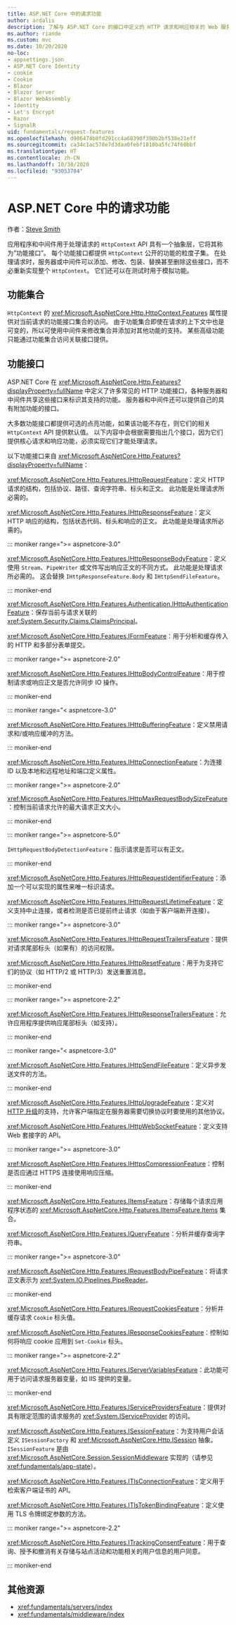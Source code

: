 ```yaml
---
title: ASP.NET Core 中的请求功能
author: ardalis
description: 了解与 ASP.NET Core 的接口中定义的 HTTP 请求和响应相关的 Web 服务器实现详细信息。
ms.author: riande
ms.custom: mvc
ms.date: 10/20/2020
no-loc:
- appsettings.json
- ASP.NET Core Identity
- cookie
- Cookie
- Blazor
- Blazor Server
- Blazor WebAssembly
- Identity
- Let's Encrypt
- Razor
- SignalR
uid: fundamentals/request-features
ms.openlocfilehash: d906474b0fd291cc4a68390f390b2bf538e21eff
ms.sourcegitcommit: ca34c1ac578e7d3daa0febf1810ba5fc74f60bbf
ms.translationtype: HT
ms.contentlocale: zh-CN
ms.lasthandoff: 10/30/2020
ms.locfileid: "93053704"
---
```

# <a name="request-features-in-aspnet-core"></a>ASP.NET Core 中的请求功能

作者：[Steve Smith](https://ardalis.com/)

应用程序和中间件用于处理请求的 `HttpContext` API 具有一个抽象层，它将其称为“功能接口”。 每个功能接口都提供 `HttpContext` 公开的功能的粒度子集。 在处理请求时，服务器或中间件可以添加、修改、包装、替换甚至删除这些接口，而不必重新实现整个 `HttpContext`。 它们还可以在测试时用于模拟功能。

## <a name="feature-collections"></a>功能集合

`HttpContext` 的 <xref:Microsoft.AspNetCore.Http.HttpContext.Features> 属性提供对当前请求的功能接口集合的访问。 由于功能集合即使在请求的上下文中也是可变的，所以可使用中间件来修改集合并添加对其他功能的支持。 某些高级功能只能通过功能集合访问关联接口提供。

## <a name="feature-interfaces"></a>功能接口

ASP.NET Core 在 <xref:Microsoft.AspNetCore.Http.Features?displayProperty=fullName> 中定义了许多常见的 HTTP 功能接口，各种服务器和中间件共享这些接口来标识其支持的功能。 服务器和中间件还可以提供自己的具有附加功能的接口。

大多数功能接口都提供可选的点亮功能，如果该功能不存在，则它们的相关 `HttpContext` API 提供默认值。 以下内容中会根据需要指出几个接口，因为它们提供核心请求和响应功能，必须实现它们才能处理请求。

以下功能接口来自 <xref:Microsoft.AspNetCore.Http.Features?displayProperty=fullName>：

<xref:Microsoft.AspNetCore.Http.Features.IHttpRequestFeature>：定义 HTTP 请求的结构，包括协议、路径、查询字符串、标头和正文。 此功能是处理请求所必需的。

<xref:Microsoft.AspNetCore.Http.Features.IHttpResponseFeature>：定义 HTTP 响应的结构，包括状态代码、标头和响应的正文。 此功能是处理请求所必需的。

::: moniker range=">= aspnetcore-3.0"

<xref:Microsoft.AspNetCore.Http.Features.IHttpResponseBodyFeature>：定义使用 `Stream`、`PipeWriter` 或文件写出响应正文的不同方式。 此功能是处理请求所必需的。 这会替换 `IHttpResponseFeature.Body` 和 `IHttpSendFileFeature`。

::: moniker-end

<xref:Microsoft.AspNetCore.Http.Features.Authentication.IHttpAuthenticationFeature>：保存当前与请求关联的 <xref:System.Security.Claims.ClaimsPrincipal>。

<xref:Microsoft.AspNetCore.Http.Features.IFormFeature>：用于分析和缓存传入的 HTTP 和多部分表单提交。

::: moniker range=">= aspnetcore-2.0"

<xref:Microsoft.AspNetCore.Http.Features.IHttpBodyControlFeature>：用于控制请求或响应正文是否允许同步 IO 操作。

::: moniker-end
   
::: moniker range="< aspnetcore-3.0"

<xref:Microsoft.AspNetCore.Http.Features.IHttpBufferingFeature>：定义禁用请求和/或响应缓冲的方法。

::: moniker-end

<xref:Microsoft.AspNetCore.Http.Features.IHttpConnectionFeature>：为连接 ID 以及本地和远程地址和端口定义属性。

::: moniker range=">= aspnetcore-2.0"

<xref:Microsoft.AspNetCore.Http.Features.IHttpMaxRequestBodySizeFeature>：控制当前请求允许的最大请求正文大小。

::: moniker-end

::: moniker range=">= aspnetcore-5.0"

`IHttpRequestBodyDetectionFeature`：指示请求是否可以有正文。

::: moniker-end

<xref:Microsoft.AspNetCore.Http.Features.IHttpRequestIdentifierFeature>：添加一个可以实现的属性来唯一标识请求。

<xref:Microsoft.AspNetCore.Http.Features.IHttpRequestLifetimeFeature>：定义支持中止连接，或者检测是否已提前终止请求（如由于客户端断开连接）。

::: moniker range=">= aspnetcore-3.0"

<xref:Microsoft.AspNetCore.Http.Features.IHttpRequestTrailersFeature>：提供对请求尾部标头（如果有）的访问权限。

<xref:Microsoft.AspNetCore.Http.Features.IHttpResetFeature>：用于为支持它们的协议（如 HTTP/2 或 HTTP/3）发送重置消息。

::: moniker-end

::: moniker range=">= aspnetcore-2.2"

<xref:Microsoft.AspNetCore.Http.Features.IHttpResponseTrailersFeature>：允许应用程序提供响应尾部标头（如支持）。

::: moniker-end

::: moniker range="< aspnetcore-3.0"

<xref:Microsoft.AspNetCore.Http.Features.IHttpSendFileFeature>：定义异步发送文件的方法。

::: moniker-end

<xref:Microsoft.AspNetCore.Http.Features.IHttpUpgradeFeature>：定义对 [HTTP 升级](https://tools.ietf.org/html/rfc2616.html#section-14.42)的支持，允许客户端指定在服务器需要切换协议时要使用的其他协议。

<xref:Microsoft.AspNetCore.Http.Features.IHttpWebSocketFeature>：定义支持 Web 套接字的 API。

::: moniker range=">= aspnetcore-3.0"

<xref:Microsoft.AspNetCore.Http.Features.IHttpsCompressionFeature>：控制是否应通过 HTTPS 连接使用响应压缩。

::: moniker-end

<xref:Microsoft.AspNetCore.Http.Features.IItemsFeature>：存储每个请求应用程序状态的 <xref:Microsoft.AspNetCore.Http.Features.IItemsFeature.Items> 集合。

<xref:Microsoft.AspNetCore.Http.Features.IQueryFeature>：分析并缓存查询字符串。
   
::: moniker range=">= aspnetcore-3.0"

<xref:Microsoft.AspNetCore.Http.Features.IRequestBodyPipeFeature>：将请求正文表示为 <xref:System.IO.Pipelines.PipeReader>。
 
::: moniker-end

<xref:Microsoft.AspNetCore.Http.Features.IRequestCookiesFeature>：分析并缓存请求 `Cookie` 标头值。

<xref:Microsoft.AspNetCore.Http.Features.IResponseCookiesFeature>：控制如何将响应 cookie 应用到 `Set-Cookie` 标头。

::: moniker range=">= aspnetcore-2.2"

<xref:Microsoft.AspNetCore.Http.Features.IServerVariablesFeature>：此功能可用于访问请求服务器变量，如 IIS 提供的变量。

::: moniker-end
   
<xref:Microsoft.AspNetCore.Http.Features.IServiceProvidersFeature>：提供对具有限定范围的请求服务的 <xref:System.IServiceProvider> 的访问。

<xref:Microsoft.AspNetCore.Http.Features.ISessionFeature>：为支持用户会话定义 `ISessionFactory` 和 <xref:Microsoft.AspNetCore.Http.ISession> 抽象。 `ISessionFeature` 是由 <xref:Microsoft.AspNetCore.Session.SessionMiddleware> 实现的（请参见 <xref:fundamentals/app-state>）。

<xref:Microsoft.AspNetCore.Http.Features.ITlsConnectionFeature>：定义用于检索客户端证书的 API。

<xref:Microsoft.AspNetCore.Http.Features.ITlsTokenBindingFeature>：定义使用 TLS 令牌绑定参数的方法。
   
::: moniker range=">= aspnetcore-2.2"
   
<xref:Microsoft.AspNetCore.Http.Features.ITrackingConsentFeature>：用于查询、授予和撤消有关存储与站点活动和功能相关的用户信息的用户同意。
   
::: moniker-end

## <a name="additional-resources"></a>其他资源

* <xref:fundamentals/servers/index>
* <xref:fundamentals/middleware/index>

